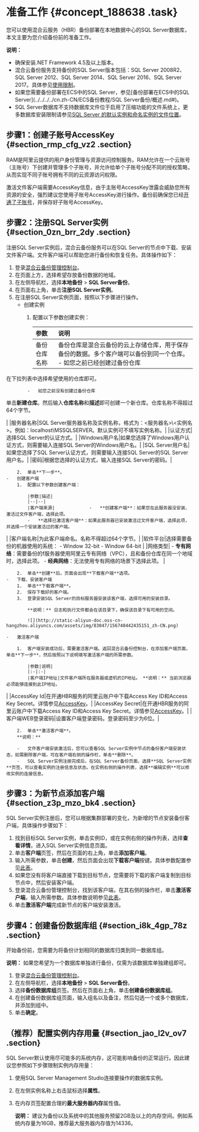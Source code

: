 # 准备工作 {#concept_188638 .task}

您可以使用混合云服务（HBR）备份部署在本地数据中心的SQL Server数据库，本文主要为您介绍备份前的准备工作。

**说明：** 

-   确保安装.NET Framework 4.5及以上版本。
-   混合云备份服务支持备份的SQL Server版本包括：SQL Server 2008R2、SQL Server 2012、SQL Server 2014、SQL Server 2016、SQL Server 2017。具体参见[使用限制](../../../../cn.zh-CN/产品简介/使用限制.md#table_dpw_vgq_dhb)。
-   如果您需要备份部署在ECS中的SQL Server，参见[备份部署在ECS中的SQL Server](../../../../cn.zh-CN/ECS备份教程/SQL Server备份/概述.md#)。
-   SQL Server数据库不支持数据库文件位于启用了压缩功能的文件系统上，更多数据库安装限制请参见[SQL Server 的默认实例和命名实例的文件位置](https://docs.microsoft.com/en-us/sql/sql-server/install/file-locations-for-default-and-named-instances-of-sql-server?view=sql-server-2017)。

## 步骤1：创建子账号AccessKey {#section_rmp_cfg_vz2 .section}

RAM是阿里云提供的用户身份管理与资源访问控制服务。RAM允许在一个云账号（主账号）下创建并管理多个子账号，并允许给单个子账号分配不同的授权策略，从而实现不同子账号拥有不同的云资源访问权限。

激活文件客户端需要AccessKey信息，由于主账号AccessKey泄露会威胁您所有资源的安全，强烈建议您使用子账号AccessKey进行操作。备份前确保您已经[开通了子账号](../../../../cn.zh-CN/最佳实践/用户权限管理.md)，并保存好子账号AccessKey。

## 步骤2：注册SQL Server实例 {#section_0zn_brr_2dy .section}

注册SQL Server实例后，混合云备份服务可以在SQL Server的节点中下载、安装文件客户端。文件客户端可以帮助您进行备份和恢复任务。具体操作如下：

1.  登录[混合云备份管理控制台](https://hbr.console.aliyun.com)。
2.  在页面上方，选择希望存放备份数据的地域。
3.  在左侧导航栏，选择**本地备份** \> **SQL Server备份**。
4.  在页面右上角，单击**注册SQL Server实例**。
5.  在注册SQL Server实例页面，按照以下步骤进行操作。 
    -   创建实例
        1.  配置以下参数创建实例：

            |参数|说明|
            |:-|:-|
            |备份仓库名称|备份仓库是混合云备份的云上存储仓库，用于保存备份的数据。多个客户端可以备份到同一个仓库。             -   如您之前已经创建过备份仓库

在下拉列表中选择希望使用的仓库即可。

            -   如您之前没有创建过备份仓库

单击**新建仓库**。然后输入**仓库名称**和**描述**即可创建一个新仓库。仓库名称不得超过64个字节。

 |
            |服务器名称|SQL Server服务器名称及实例名称，格式为：<服务器名\>\\<实例名\>。例如：localhost\\MSSQLSERVER。默认实例可不填写实例名称。|
            |认证方式|选择SQL Server的认证方式。|
            |Windows用户名|如果您选择了Windows用户认证方式，则需要输入连接SQL Server的Windows用户名。|
            |SQL Server用户名|如果您选择了SQL Server认证方式，则需要输入连接SQL Server的SQL Server用户名。|
            |密码|根据您选择的认证方式，输入连接SQL Server的密码。|

        2.  单击**下一步**。
    -   创建客户端
        1.  配置以下参数创建客户端：

            |参数|描述|
            |--|--|
            |客户端来源|             -   **创建客户端**：如果您在此服务器没安装、激活过文件客户端，选择此项。
            -   **选择已激活客户端**：如果此服务器已安装激活过文件客户端，选择此项，并选择一个安装激活过的客户端。
 |
            |客户端名称|为此客户端命名。名称不得超过64个字节。|
            |软件平台|选择需要备份的机器使用的系统：             -   Window 32-bit
            -   Window 64-bit
 |
            |网络类型|             -   **专有网络**：需要备份的f服务器使用阿里云专有网络（VPC），且和备份仓库在同一个地域时，选择此项。
            -   **经典网络**：无法使用专有网络的场景下选择此项。
 |

        2.  单击**创建**后，页面会出现**下载客户端**选项。
    -   下载、安装客户端
        1.  单击**下载客户端**。
        2.  保存下载好的客户端。
        3.  登录安装SQL Server的目标服务器安装该客户端，选择可用的安装目录。

            **说明：** 日志和执行文件都会在该目录下，确保该目录下有可用的空间。

            ![](http://static-aliyun-doc.oss-cn-hangzhou.aliyuncs.com/assets/img/83047/156740442435151_zh-CN.png)

    -   激活客户端

        1.  客户端安装成功后，需要激活客户端。返回混合云备份控制台，在添加客户端页面，单击**下一步**，然后按照以下说明填写激活客户端的所需参数。

            |参数|说明|
            |:-|:-|
            |客户端IP地址|文件客户端所在服务器或虚机的IP地址。 **说明：** 当前浏览器必须能够连接到此IP地址。

 |
            |AccessKey Id|在开通HBR服务的阿里云账户中下载Access Key ID和Access Key Secret。详情参见[AccessKey](../../../../cn.zh-CN/常见问题/一般性问题/为RAM用户创建AccessKey.md)。|
            |AccessKey Secret|在开通HBR服务的阿里云账户中下载Access Key ID和Access Key Secret。详情参见[AccessKey](../../../../cn.zh-CN/常见问题/一般性问题/为RAM用户创建AccessKey.md)。|
            |客户端WEB登录密码|设置客户端登录密码。登录密码至少为6位。|

        2.  单击**激活客户端**。
        **说明：** 

        -   文件客户端安装激活后，您可以查看SQL Server实例中节点的备份客户端安装状态，如需删除客户端，可在客户端右侧的操作栏，单击**删除**。
        -   SQL Server实例注册完成后，在SQL Server备份页面，选择**SQL Server实例**页签，可以查看实例的注册信息及状态。在实例右侧的操作列表，选择**编辑实例**可以修改实例的连接信息。

## 步骤3：为新节点添加客户端 {#section_z3p_mzo_bk4 .section}

SQL Server实例注册后，您可以根据集群部署的变化，为新增的节点安装备份客户端，具体操作步骤如下：

1.  找到目标SQL Server实例，单击实例ID，或在实例右侧的操作列表，选择**查看详情**，进入SQL Server实例信息页面。
2.  单击**客户端**页签，然后在页面的右上角，单击**添加客户端**。
3.  输入所需参数，单击**创建**，然后页面会出现**下载客户端**按键。具体参数配置参见[此表](#)。
4.  如果您没有将客户端直接下载到目标节点，您需要将下载的客户端复制到目标节点中，然后安装客户端。
5.  登录混合云备份管理控制台，找到该客户端，在其右侧的操作栏，单击**激活客户端**，输入所需参数。具体参数说明参见[此表](#)。
6.  单击**激活客户端**完成新节点的客户端安装激活。

## 步骤4：创建备份数据库组 {#section_i8k_4gp_78z .section}

开始备份前，您需要为将备份计划相同的数据库归类到同一数据库组。

**说明：** 如果您希望为一个数据库单独进行备份，仅需为该数据库单独建组即可。

1.  登录[混合云备份管理控制台](https://hbr.console.aliyun.com)。
2.  在左侧导航栏，选择**本地备份** \> **SQL Server备份**。
3.  选择**备份数据库组**页签。然后在页面右上角，单击**创建备份数据库组**。
4.  在创建备份数据库组页面，输入组名以及备注，然后勾选一个或多个数据库，并添加到组中。
5.  单击**确定**。

## （推荐）配置实例内存用量 {#section_jao_l2v_ov7 .section}

SQL Server默认使用尽可能多的系统内存，这可能影响备份的正常运行。因此建议您参照如下步骤限制实例内存用量：

1.  使用SQL Server Management Studio连接要操作的数据库实例。
2.  在左侧实例名称上右击鼠标选择**属性**。
3.  在内存页签配置合理的**最大服务器内存**属性值。 

    **说明：** 建议为备份以及系统中的其他服务预留2GB及以上的内存空间。例如系统内存量为16GB，推荐最大服务器内存值为14336。



